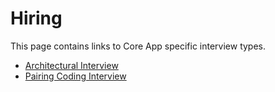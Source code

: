 # Hiring

This page contains links to Core App specific interview types.

- [Architectural Interview](./software-engineer-architectural-interview.md)
- [Pairing Coding Interview](../../hiring/software-engineer-coding-exercise#core-app-team-coding-exercise)
